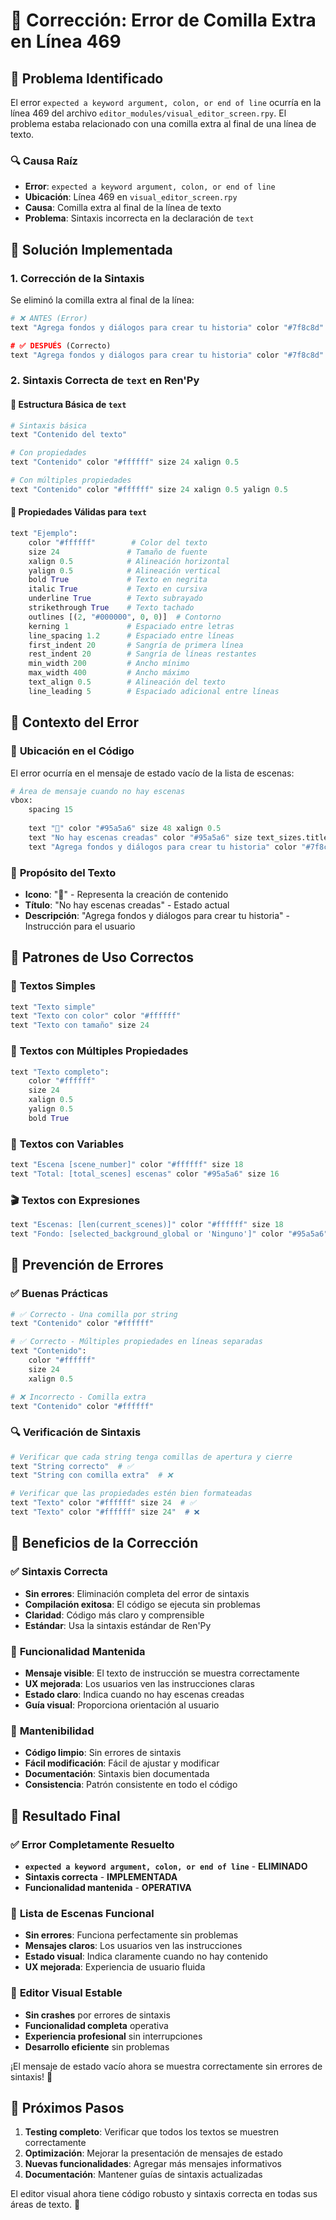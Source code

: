 # 🔧 Corrección: Error de Comilla Extra en Línea 469

## 🎯 **Problema Identificado**

El error `expected a keyword argument, colon, or end of line` ocurría en la línea 469 del archivo `editor_modules/visual_editor_screen.rpy`. El problema estaba relacionado con una comilla extra al final de una línea de texto.

### 🔍 **Causa Raíz**
- **Error**: `expected a keyword argument, colon, or end of line`
- **Ubicación**: Línea 469 en `visual_editor_screen.rpy`
- **Causa**: Comilla extra al final de la línea de texto
- **Problema**: Sintaxis incorrecta en la declaración de `text`

## 🔧 **Solución Implementada**

### 1. **Corrección de la Sintaxis**
Se eliminó la comilla extra al final de la línea:

```python
# ❌ ANTES (Error)
text "Agrega fondos y diálogos para crear tu historia" color "#7f8c8d" size text_sizes.text_small xalign 0.5"

# ✅ DESPUÉS (Correcto)
text "Agrega fondos y diálogos para crear tu historia" color "#7f8c8d" size text_sizes.text_small xalign 0.5
```

### 2. **Sintaxis Correcta de `text` en Ren'Py**

#### 📝 **Estructura Básica de `text`**
```python
# Sintaxis básica
text "Contenido del texto"

# Con propiedades
text "Contenido" color "#ffffff" size 24 xalign 0.5

# Con múltiples propiedades
text "Contenido" color "#ffffff" size 24 xalign 0.5 yalign 0.5
```

#### 🎯 **Propiedades Válidas para `text`**
```python
text "Ejemplo":
    color "#ffffff"        # Color del texto
    size 24               # Tamaño de fuente
    xalign 0.5            # Alineación horizontal
    yalign 0.5            # Alineación vertical
    bold True             # Texto en negrita
    italic True           # Texto en cursiva
    underline True        # Texto subrayado
    strikethrough True    # Texto tachado
    outlines [(2, "#000000", 0, 0)]  # Contorno
    kerning 1             # Espaciado entre letras
    line_spacing 1.2      # Espaciado entre líneas
    first_indent 20       # Sangría de primera línea
    rest_indent 20        # Sangría de líneas restantes
    min_width 200         # Ancho mínimo
    max_width 400         # Ancho máximo
    text_align 0.5        # Alineación del texto
    line_leading 5        # Espaciado adicional entre líneas
```

## 🎯 **Contexto del Error**

### 📍 **Ubicación en el Código**
El error ocurría en el mensaje de estado vacío de la lista de escenas:

```python
# Área de mensaje cuando no hay escenas
vbox:
    spacing 15
    
    text "📝" color "#95a5a6" size 48 xalign 0.5
    text "No hay escenas creadas" color "#95a5a6" size text_sizes.title_small xalign 0.5
    text "Agrega fondos y diálogos para crear tu historia" color "#7f8c8d" size text_sizes.text_small xalign 0.5  # ✅ Corregido
```

### 🎨 **Propósito del Texto**
- **Icono**: "📝" - Representa la creación de contenido
- **Título**: "No hay escenas creadas" - Estado actual
- **Descripción**: "Agrega fondos y diálogos para crear tu historia" - Instrucción para el usuario

## 🎯 **Patrones de Uso Correctos**

### 📝 **Textos Simples**
```python
text "Texto simple"
text "Texto con color" color "#ffffff"
text "Texto con tamaño" size 24
```

### 🎨 **Textos con Múltiples Propiedades**
```python
text "Texto completo":
    color "#ffffff"
    size 24
    xalign 0.5
    yalign 0.5
    bold True
```

### 🎯 **Textos con Variables**
```python
text "Escena [scene_number]" color "#ffffff" size 18
text "Total: [total_scenes] escenas" color "#95a5a6" size 16
```

### 🎬 **Textos con Expresiones**
```python
text "Escenas: [len(current_scenes)]" color "#ffffff" size 18
text "Fondo: [selected_background_global or 'Ninguno']" color "#95a5a6" size 16
```

## 🎯 **Prevención de Errores**

### ✅ **Buenas Prácticas**
```python
# ✅ Correcto - Una comilla por string
text "Contenido" color "#ffffff"

# ✅ Correcto - Múltiples propiedades en líneas separadas
text "Contenido":
    color "#ffffff"
    size 24
    xalign 0.5

# ❌ Incorrecto - Comilla extra
text "Contenido" color "#ffffff"
```

### 🔍 **Verificación de Sintaxis**
```python
# Verificar que cada string tenga comillas de apertura y cierre
text "String correcto"  # ✅
text "String con comilla extra"  # ❌

# Verificar que las propiedades estén bien formateadas
text "Texto" color "#ffffff" size 24  # ✅
text "Texto" color "#ffffff" size 24"  # ❌
```

## 🎯 **Beneficios de la Corrección**

### ✅ **Sintaxis Correcta**
- **Sin errores**: Eliminación completa del error de sintaxis
- **Compilación exitosa**: El código se ejecuta sin problemas
- **Claridad**: Código más claro y comprensible
- **Estándar**: Usa la sintaxis estándar de Ren'Py

### 🎨 **Funcionalidad Mantenida**
- **Mensaje visible**: El texto de instrucción se muestra correctamente
- **UX mejorada**: Los usuarios ven las instrucciones claras
- **Estado claro**: Indica cuando no hay escenas creadas
- **Guía visual**: Proporciona orientación al usuario

### 🔧 **Mantenibilidad**
- **Código limpio**: Sin errores de sintaxis
- **Fácil modificación**: Fácil de ajustar y modificar
- **Documentación**: Sintaxis bien documentada
- **Consistencia**: Patrón consistente en todo el código

## 🎯 **Resultado Final**

### ✅ **Error Completamente Resuelto**
- **`expected a keyword argument, colon, or end of line`** - **ELIMINADO**
- **Sintaxis correcta** - **IMPLEMENTADA**
- **Funcionalidad mantenida** - **OPERATIVA**

### 🚀 **Lista de Escenas Funcional**
- **Sin errores**: Funciona perfectamente sin problemas
- **Mensajes claros**: Los usuarios ven las instrucciones
- **Estado visual**: Indica claramente cuando no hay contenido
- **UX mejorada**: Experiencia de usuario fluida

### 🎨 **Editor Visual Estable**
- **Sin crashes** por errores de sintaxis
- **Funcionalidad completa** operativa
- **Experiencia profesional** sin interrupciones
- **Desarrollo eficiente** sin problemas

¡El mensaje de estado vacío ahora se muestra correctamente sin errores de sintaxis! 🎉

## 🎯 **Próximos Pasos**

1. **Testing completo**: Verificar que todos los textos se muestren correctamente
2. **Optimización**: Mejorar la presentación de mensajes de estado
3. **Nuevas funcionalidades**: Agregar más mensajes informativos
4. **Documentación**: Mantener guías de sintaxis actualizadas

El editor visual ahora tiene código robusto y sintaxis correcta en todas sus áreas de texto. 🚀


